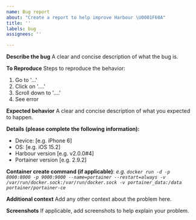 ```yaml
---
name: Bug report
about: "Create a report to help improve Harbour \U0001F60A"
title: ''
labels: bug
assignees: ''

---
```


**Describe the bug**
A clear and concise description of what the bug is.

**To Reproduce**
Steps to reproduce the behavior:
1. Go to '...'
2. Click on '....'
3. Scroll down to '....'
4. See error

**Expected behavior**
A clear and concise description of what you expected to happen.

**Details (please complete the following information):**
 - Device: [e.g. iPhone 6]
 - OS: [e.g. iOS 15.2]
 - Harbour version [e.g. v2.0.0#4]
 - Portainer version [e.g. 2.9.2]

**Container create command (if applicable)**:
*e.g. `docker run -d -p 8000:8000 -p 9000:9000 --name=portainer --restart=always -v /var/run/docker.sock:/var/run/docker.sock -v portainer_data:/data portainer/portainer-ce`*

**Additional context**
Add any other context about the problem here.

**Screenshots**
If applicable, add screenshots to help explain your problem.

